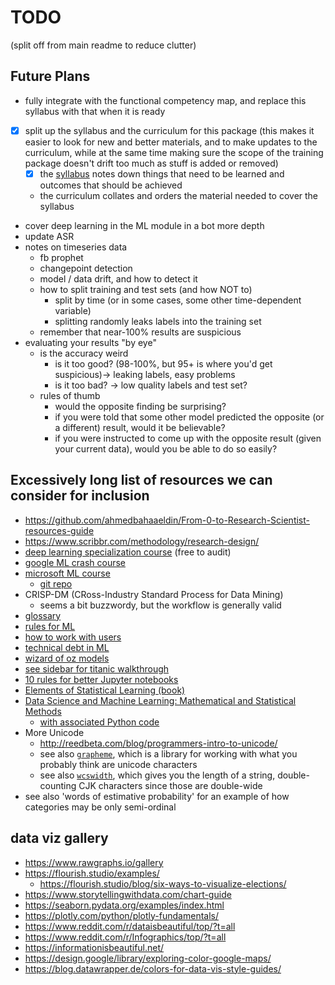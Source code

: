 # TODO

(split off from main readme to reduce clutter)

## Future Plans

* fully integrate with the functional competency map, and replace this syllabus with that when it is ready
* [x] split up the syllabus and the curriculum for this package (this makes it easier to look for new and better
  materials, and to make updates to the curriculum, while at the same time making sure the scope of the training package
  doesn't drift too much as stuff is added or removed)
  * [x] the [syllabus](syllabus.md) notes down things that need to be learned and outcomes that should be achieved
  * the curriculum collates and orders the material needed to cover the syllabus
* cover deep learning in the ML module in a bot more depth
* update ASR
* notes on timeseries data
  * fb prophet
  * changepoint detection
  * model / data drift, and how to detect it
  * how to split training and test sets (and how NOT to)
    * split by time (or in some cases, some other time-dependent variable)
    * splitting randomly leaks labels into the training set
  * remember that near-100% results are suspicious
* evaluating your results "by eye"
  * is the accuracy weird
    * is it too good? (98-100%, but 95+ is where you'd get suspicious)-> leaking labels, easy problems
    * is it too bad? -> low quality labels and test set?
  * rules of thumb
    * would the opposite finding be surprising?
    * if you were told that some other model predicted the opposite (or a different) result, would it be believable?
    * if you were instructed to come up with the opposite result (given your current data), would you be able to do so
      easily?

## Excessively long list of resources we can consider for inclusion

* https://github.com/ahmedbahaaeldin/From-0-to-Research-Scientist-resources-guide
* https://www.scribbr.com/methodology/research-design/
* [deep learning specialization course](https://www.deeplearning.ai/deep-learning-specialization/) (free to audit)
* [google ML crash course](https://developers.google.com/machine-learning/crash-course)
* [microsoft ML course](https://microsoft.github.io/ML-For-Beginners/#/)
  * [git repo](https://github.com/microsoft/ML-For-Beginners/blob/main/1-Introduction/1-intro-to-ML/README.md)
* CRISP-DM (CRoss-Industry Standard Process for Data Mining)
  * seems a bit buzzwordy, but the workflow is generally valid
* [glossary](https://developers.google.com/machine-learning/glossary/)
* [rules for ML](https://developers.google.com/machine-learning/guides/rules-of-ml/)
* [how to work with users](https://pair.withgoogle.com/guidebook/)
* [technical debt in ML](https://ai.google/research/pubs/pub43146)
* [wizard of oz models](https://medium.com/google-design/human-centered-machine-learning-a770d10562cd)
* [see sidebar for titanic walkthrough](https://techdevguide.withgoogle.com/paths/machine-learning/sequence-2/kaggle-competition-titanic/#!)
* [10 rules for better Jupyter notebooks](https://journals.plos.org/ploscompbiol/article?id=10.1371/journal.pcbi.1007007)
* [Elements of Statistical Learning (book)](https://web.stanford.edu/~hastie/Papers/ESLII.pdf)
* [Data Science and Machine Learning: Mathematical and Statistical Methods](https://people.smp.uq.edu.au/DirkKroese/DSML/)
  * [with associated Python code](https://github.com/DSML-book/)
* More Unicode
  * http://reedbeta.com/blog/programmers-intro-to-unicode/
  * see also [`grapheme`](https://github.com/alvinlindstam/grapheme), which is a library for working with what you
    probably think are unicode characters
  * see also [`wcswidth`](https://github.com/jquast/wcwidth), which gives you the length of a string, double-counting CJK
    characters since those are double-wide
* see also 'words of estimative probability' for an example of how categories may be only semi-ordinal

## data viz gallery

* https://www.rawgraphs.io/gallery
* https://flourish.studio/examples/
  * https://flourish.studio/blog/six-ways-to-visualize-elections/
* https://www.storytellingwithdata.com/chart-guide
* https://seaborn.pydata.org/examples/index.html
* https://plotly.com/python/plotly-fundamentals/
* https://www.reddit.com/r/dataisbeautiful/top/?t=all
* https://www.reddit.com/r/Infographics/top/?t=all
* https://informationisbeautiful.net/
* https://design.google/library/exploring-color-google-maps/
* https://blog.datawrapper.de/colors-for-data-vis-style-guides/
